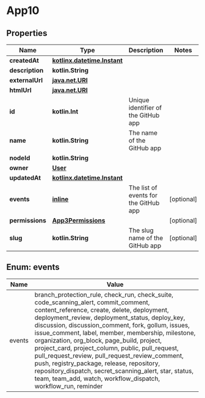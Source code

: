 
# App10

## Properties
Name | Type | Description | Notes
------------ | ------------- | ------------- | -------------
**createdAt** | [**kotlinx.datetime.Instant**](kotlinx.datetime.Instant.md) |  | 
**description** | **kotlin.String** |  | 
**externalUrl** | [**java.net.URI**](java.net.URI.md) |  | 
**htmlUrl** | [**java.net.URI**](java.net.URI.md) |  | 
**id** | **kotlin.Int** | Unique identifier of the GitHub app | 
**name** | **kotlin.String** | The name of the GitHub app | 
**nodeId** | **kotlin.String** |  | 
**owner** | [**User**](User.md) |  | 
**updatedAt** | [**kotlinx.datetime.Instant**](kotlinx.datetime.Instant.md) |  | 
**events** | [**inline**](#kotlin.collections.List&lt;Events&gt;) | The list of events for the GitHub app |  [optional]
**permissions** | [**App3Permissions**](App3Permissions.md) |  |  [optional]
**slug** | **kotlin.String** | The slug name of the GitHub app |  [optional]


<a id="kotlin.collections.List<Events>"></a>
## Enum: events
Name | Value
---- | -----
events | branch_protection_rule, check_run, check_suite, code_scanning_alert, commit_comment, content_reference, create, delete, deployment, deployment_review, deployment_status, deploy_key, discussion, discussion_comment, fork, gollum, issues, issue_comment, label, member, membership, milestone, organization, org_block, page_build, project, project_card, project_column, public, pull_request, pull_request_review, pull_request_review_comment, push, registry_package, release, repository, repository_dispatch, secret_scanning_alert, star, status, team, team_add, watch, workflow_dispatch, workflow_run, reminder



